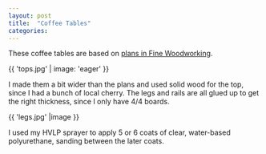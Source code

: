 ```yaml
---
layout: post
title:  "Coffee Tables"
categories:
---
```


These coffee tables are based on [plans in Fine Woodworking](http://www.finewoodworking.com/woodworking-plans/article/stylish-coffee-table-with-sleek-lines.aspx).

{{ 'tops.jpg' | image: 'eager' }}

I made them a bit wider than the plans and used solid wood for the top, since I had a bunch of local cherry. The legs and rails are all glued up to get the right thickness, since I only have 4/4 boards.

{{ 'legs.jpg' |image }}

I used my HVLP sprayer to apply 5 or 6 coats of clear, water-based polyurethane, sanding between the later coats.

